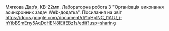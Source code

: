 Мягкова Дарʼя, КВ-22мп. Лабораторна робота 3 "Організація виконання асинхронних задач Web-додатка". Посилання на звіт https://docs.google.com/document/d/1qHplNC_I1AtU_j-hYtbBSmEny5AqDdHEN8IEifEBz1s/edit?usp=sharing